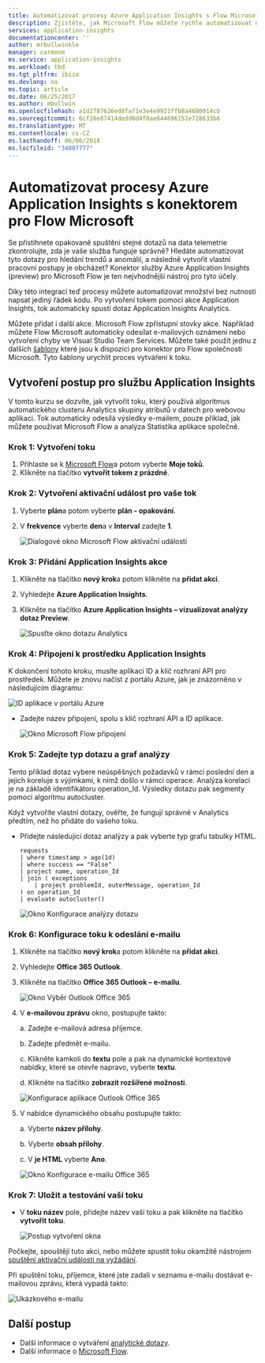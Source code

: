 ```yaml
---
title: Automatizovat procesy Azure Application Insights s Flow Microsoft
description: Zjistěte, jak Microsoft Flow můžete rychle automatizovat opakované procesy pomocí konektoru služby Application Insights.
services: application-insights
documentationcenter: ''
author: mrbullwinkle
manager: carmonm
ms.service: application-insights
ms.workload: tbd
ms.tgt_pltfrm: ibiza
ms.devlang: na
ms.topic: article
ms.date: 06/25/2017
ms.author: mbullwin
ms.openlocfilehash: a1d2787626ed8fa71e3e4e9921ffb8a4680014cb
ms.sourcegitcommit: 6cf20e87414dedd0d4f0ae644696151e728633b6
ms.translationtype: MT
ms.contentlocale: cs-CZ
ms.lasthandoff: 06/06/2018
ms.locfileid: "34807777"
---
```

# <a name="automate-azure-application-insights-processes-with-the-connector-for-microsoft-flow"></a>Automatizovat procesy Azure Application Insights s konektorem pro Flow Microsoft

Se přistihnete opakovaně spuštění stejné dotazů na data telemetrie zkontrolujte, zda je vaše služba funguje správně? Hledáte automatizovat tyto dotazy pro hledání trendů a anomálií, a následně vytvořit vlastní pracovní postupy je obcházet? Konektor služby Azure Application Insights (preview) pro Microsoft Flow je ten nejvhodnější nástroj pro tyto účely.

Díky této integraci teď procesy můžete automatizovat množství bez nutnosti napsat jediný řádek kódu. Po vytvoření tokem pomocí akce Application Insights, tok automaticky spustí dotaz Application Insights Analytics. 

Můžete přidat i další akce. Microsoft Flow zpřístupní stovky akce. Například můžete Flow Microsoft automaticky odesílat e-mailových oznámení nebo vytvoření chyby ve Visual Studio Team Services. Můžete také použít jednu z dalších [šablony](https://ms.flow.microsoft.com/en-us/connectors/shared_applicationinsights/?slug=azure-application-insights) které jsou k dispozici pro konektor pro Flow společnosti Microsoft. Tyto šablony urychlit proces vytváření k toku. 

<!--The Application Insights connector also works with [Azure Power Apps](https://powerapps.microsoft.com/en-us/) and [Azure Logic Apps](https://azure.microsoft.com/services/logic-apps/?v=17.23h). --> 

## <a name="create-a-flow-for-application-insights"></a>Vytvoření postup pro službu Application Insights

V tomto kurzu se dozvíte, jak vytvořit toku, který používá algoritmus automatického clusteru Analytics skupiny atributů v datech pro webovou aplikaci. Tok automaticky odesílá výsledky e-mailem, pouze příklad, jak můžete používat Microsoft Flow a analýza Statistika aplikace společně. 

### <a name="step-1-create-a-flow"></a>Krok 1: Vytvoření toku
1. Přihlaste se k [Microsoft Flow](http://flow.microsoft.com)a potom vyberte **Moje toků**.
2. Klikněte na tlačítko **vytvořit tokem z prázdné**.

### <a name="step-2-create-a-trigger-for-your-flow"></a>Krok 2: Vytvoření aktivační událost pro vaše tok
1. Vyberte **plán**a potom vyberte **plán - opakování**.
2. V **frekvence** vyberte **den**a v **Interval** zadejte **1**.

    ![Dialogové okno Microsoft Flow aktivační události](./media/app-insights-automate-with-flow/flow1.png)


### <a name="step-3-add-an-application-insights-action"></a>Krok 3: Přidání Application Insights akce
1. Klikněte na tlačítko **nový krok**a potom klikněte na **přidat akci**.
2. Vyhledejte **Azure Application Insights**.
3. Klikněte na tlačítko **Azure Application Insights – vizualizovat analýzy dotaz Preview**.

    ![Spusťte okno dotazu Analytics](./media/app-insights-automate-with-flow/flow2.png)

### <a name="step-4-connect-to-an-application-insights-resource"></a>Krok 4: Připojení k prostředku Application Insights

K dokončení tohoto kroku, musíte aplikaci ID a klíč rozhraní API pro prostředek. Můžete je znovu načíst z portálu Azure, jak je znázorněno v následujícím diagramu:

![ID aplikace v portálu Azure](./media/app-insights-automate-with-flow/appid.png) 

- Zadejte název připojení, spolu s klíč rozhraní API a ID aplikace.

    ![Okno Microsoft Flow připojení](./media/app-insights-automate-with-flow/flow3.png)

### <a name="step-5-specify-the-analytics-query-and-chart-type"></a>Krok 5: Zadejte typ dotazu a graf analýzy
Tento příklad dotaz vybere neúspěšných požadavků v rámci poslední den a jejich koreluje s výjimkami, k nimž došlo v rámci operace. Analýza korelaci je na základě identifikátoru operation_Id. Výsledky dotazu pak segmenty pomocí algoritmu autocluster. 

Když vytvoříte vlastní dotazy, ověřte, že fungují správně v Analytics předtím, než ho přidáte do vašeho toku.

- Přidejte následující dotaz analýzy a pak vyberte typ grafu tabulky HTML. 

    ```
    requests
    | where timestamp > ago(1d)
    | where success == "False"
    | project name, operation_Id
    | join ( exceptions
        | project problemId, outerMessage, operation_Id
    ) on operation_Id
    | evaluate autocluster()
    ```
    
    ![Okno Konfigurace analýzy dotazu](./media/app-insights-automate-with-flow/flow4.png)

### <a name="step-6-configure-the-flow-to-send-email"></a>Krok 6: Konfigurace toku k odeslání e-mailu

1. Klikněte na tlačítko **nový krok**a potom klikněte na **přidat akci**.
2. Vyhledejte **Office 365 Outlook**.
3. Klikněte na tlačítko **Office 365 Outlook – e-mailu**.

    ![Okno Výběr Outlook Office 365](./media/app-insights-automate-with-flow/flow2b.png)

4. V **e-mailovou zprávu** okno, postupujte takto:

   a. Zadejte e-mailová adresa příjemce.

   b. Zadejte předmět e-mailu.

   c. Klikněte kamkoli do **textu** pole a pak na dynamické kontextové nabídky, které se otevře napravo, vyberte **textu**.

   d. Klikněte na tlačítko **zobrazit rozšířené možnosti**.

    ![Konfigurace aplikace Outlook Office 365](./media/app-insights-automate-with-flow/flow5.png)

5. V nabídce dynamického obsahu postupujte takto:

    a. Vyberte **název přílohy**.

    b. Vyberte **obsah přílohy**.
    
    c. V **je HTML** vyberte **Ano**.

    ![Okno Konfigurace e-mailu Office 365](./media/app-insights-automate-with-flow/flow7.png)

### <a name="step-7-save-and-test-your-flow"></a>Krok 7: Uložit a testování vaší toku
- V **toku název** pole, přidejte název vaší toku a pak klikněte na tlačítko **vytvořit toku**.

    ![Postup vytvoření okna](./media/app-insights-automate-with-flow/flow8.png)

Počkejte, spouštějí tuto akci, nebo můžete spustit toku okamžitě nástrojem [spuštění aktivační události na vyžádání](https://flow.microsoft.com/blog/run-now-and-six-more-services/).

Při spuštění toku, příjemce, které jste zadali v seznamu e-mailu dostávat e-mailovou zprávu, která vypadá takto:

![Ukázkového e-mailu](./media/app-insights-automate-with-flow/flow9.png)


## <a name="next-steps"></a>Další postup

- Další informace o vytváření [analytické dotazy](app-insights-analytics-using.md).
- Další informace o [Microsoft Flow](https://ms.flow.microsoft.com).



<!--Link references-->





